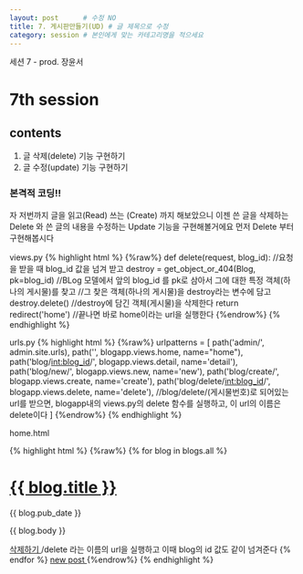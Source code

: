 ```yaml
---
layout: post      # 수정 NO 
title: 7. 게시판만들기(UD) # 글 제목으로 수정
category: session # 본인에게 맞는 카테고리명을 적으세요
---
```


세션 7 - prod. 장윤서 

# 7th session

## contents
1. 글 삭제(delete) 기능 구현하기 
2. 글 수정(update) 기능 구현하기 



### 본격적 코딩!!

자 저번까지 글을 읽고(Read) 쓰는 (Create) 까지 해보았으니 이젠 쓴 글을 삭제하는 Delete 와 쓴 글의 내용을 수정하는 Update 기능을 구현해볼거에요 
먼저 Delete 부터 구현해봅시다    

views.py 
{% highlight html %}
{%raw%}
def delete(request, blog_id):
//요청을 받을 때 blog_id 값을 넘겨 받고
    destroy = get_object_or_404(Blog, pk=blog_id)
//BLog 모델에서 앞의 blog_id 를 pk로 삼아서 그에 대한 특정 객체(하나의 게시물)를 찾고
//그 찾은 객체(하나의 게시물)을 destroy라는 변수에 담고
    destroy.delete()
//destroy에 담긴 객체(게시물)을 삭제한다
    return redirect('home')
//끝나면 바로 home이라는 url을 실행한다
{%endrow%}
{% endhighlight %}    

urls.py
{% highlight html %}
{%raw%}
urlpatterns = [
		path('admin/', admin.site.urls),
		path('', blogapp.views.home, name="home"),
    path('blog/<int:blog_id>/', blogapp.views.detail, name='detail'),
    path('blog/new/', blogapp.views.new, name='new'),
    path('blog/create/', blogapp.views.create, name='create'),
    path('blog/delete/<int:blog_id>/', blogapp.views.delete, name='delete'),
    //blog/delete/(게시물번호)로 되어있는 url를 받으면, blogapp내의 views.py의 delete 함수를 실행하고, 이 url의 이름은 delete이다
]
{%endrow%}
{% endhighlight %}

home.html

{% highlight html %}
{%raw%}
{% for blog in blogs.all %}
<div class="container">
    <a href="{% url 'detail' blog.id %}">
        <h1>{{ blog.title }}</h1>
    </a>
    <p>{{ blog.pub_date }}</p>
    <p>{{ blog.body }}</p>
</div>
<a href = "{% url 'delete' blog.id%}"> 삭제하기 </a>
/delete 라는 이름의 url을 실행하고 이때 blog의 id 값도 같이 넘겨준다
{% endfor %}
<a href="{% url 'new' %}"> new post </a>
{%endrow%}
{% endhighlight %}

